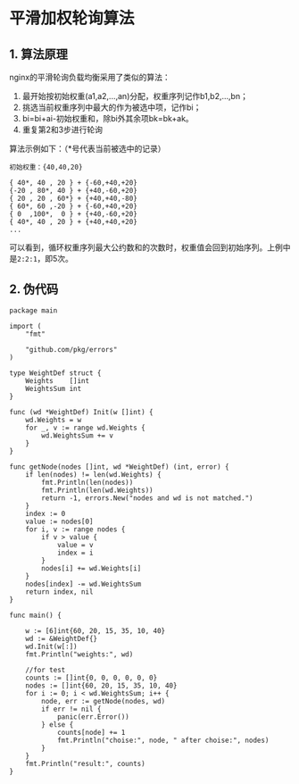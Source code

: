 # 平滑加权轮询算法 #

## 1. 算法原理 ##

nginx的平滑轮询负载均衡采用了类似的算法：

1. 最开始按初始权重(a1,a2,...,an)分配，权重序列记作b1,b2,...,bn；
2. 挑选当前权重序列中最大的作为被选中项，记作bi；
3. bi=bi+ai-初始权重和，除bi外其余项bk=bk+ak。
4. 重复第2和3步进行轮询

算法示例如下：（*号代表当前被选中的记录）

```
初始权重：{40,40,20}

{ 40*, 40 , 20 } + {-60,+40,+20}
{-20 , 80*, 40 } + {+40,-60,+20}
{ 20 , 20 , 60*} + {+40,+40,-80}
{ 60*, 60 ,-20 } + {-60,+40,+20}
{ 0  ,100*,  0 } + {+40,-60,+20}
{ 40*, 40 , 20 } + {+40,+40,+20}
...
```

可以看到，循环权重序列最大公约数和的次数时，权重值会回到初始序列。上例中是`2:2:1`，即5次。

## 2. 伪代码 ##

```
package main

import (
    "fmt"

    "github.com/pkg/errors"
)

type WeightDef struct {
    Weights    []int
    WeightsSum int
}

func (wd *WeightDef) Init(w []int) {
    wd.Weights = w
    for _, v := range wd.Weights {
        wd.WeightsSum += v
    }
}

func getNode(nodes []int, wd *WeightDef) (int, error) {
    if len(nodes) != len(wd.Weights) {
        fmt.Println(len(nodes))
        fmt.Println(len(wd.Weights))
        return -1, errors.New("nodes and wd is not matched.")
    }
    index := 0
    value := nodes[0]
    for i, v := range nodes {
        if v > value {
            value = v
            index = i
        }
        nodes[i] += wd.Weights[i]
    }
    nodes[index] -= wd.WeightsSum
    return index, nil
}

func main() {

    w := [6]int{60, 20, 15, 35, 10, 40}
    wd := &WeightDef{}
    wd.Init(w[:])
    fmt.Println("weights:", wd)

    //for test
    counts := []int{0, 0, 0, 0, 0, 0}
    nodes := []int{60, 20, 15, 35, 10, 40}
    for i := 0; i < wd.WeightsSum; i++ {
        node, err := getNode(nodes, wd)
        if err != nil {
            panic(err.Error())
        } else {
            counts[node] += 1
            fmt.Println("choise:", node, " after choise:", nodes)
        }
    }
    fmt.Println("result:", counts)
}
```